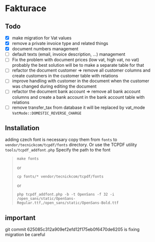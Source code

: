 # Fakturace

## Todo
- [x] make migration for Vat values
- [x] remove a private invoice type and related things
- [x] document numbers management
- [ ] default texts (email, invoice description, ...) management
- [ ] Fix the problem with document prices (low vat, high vat, no vat) probably the best solution will be to make a
  separate table for that
- [ ] refactor the document customer ⇒ remove all customer columns and create customers in the customer table with
  relations
- [ ] improve handling with customer in the document when the customer was changed during editing the document
- [ ] refactor the document bank account ⇒ remove all bank account columns and create a bank account in the bank account
  table with relations
- [ ] remove transfer_tax from database it will be replaced by vat_mode ``VatMode::DOMESTIC_REVERSE_CHARGE``

## Installation
adding czech font is necessary copy them from ``fonts`` to ``vendor/tecnickcom/tcpdf/fonts`` directory. Or use the TCPDF utility ``tools/tcpdf_addfont.php`` Specify the path to the font

>``make fonts``
> 
> or
> 
>``cp fonts/* vendor/tecnickcom/tcpdf/fonts``
> 
> or
> 
>``php tcpdf_addfont.php -b -t OpenSans -f 32 -i /open_sans/static/OpenSans-Regular.ttf,/open_sans/static/OpenSans-Bold.ttf``

## important

git commit 625085c312a909ef2efd12f175eb0f6470de6205 is fixing migration be careful  